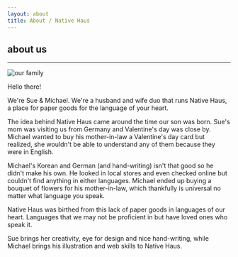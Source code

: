 ```yaml
---
layout: about
title: About / Native Haus
---
```


<h2 class="rokkitt">about us</h2>
<hr class="hr hr--red mb1">

<img src="https://dl.dropboxusercontent.com/u/1228961/nativehaus/us.jpg" alt="our family" class="circle right ml1 mb1" style="max-width: 200px;">

Hello there!

We're Sue & Michael. We're a husband and wife duo that runs Native Haus, a place for paper goods for the language of your heart.

The idea behind Native Haus came around the time our son was born. Sue's mom was visiting us from Germany and Valentine's day was close by. Michael wanted to buy his mother-in-law a Valentine's day card but realized, she wouldn't be able to understand any of them because they were in English.

Michael's Korean and German (and hand-writing) isn't that good so he didn't make his own. He looked in local stores and even checked online but couldn't find anything in either languages. Michael ended up buying a bouquet of flowers for his mother-in-law, which thankfully is universal no matter what language you speak.

Native Haus was birthed from this lack of paper goods in languages of our heart. Languages that we may not be proficient in but have loved ones who speak it.

Sue brings her creativity, eye for design and nice hand-writing, while Michael brings his illustration and web skills to Native Haus.